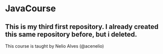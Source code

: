 # JavaCourse

This is my third first repository.
I already created this same repository before, but i deleted.
-------------------------------------------------------------

This course is taught by Nelio Alves (@acenelio)
